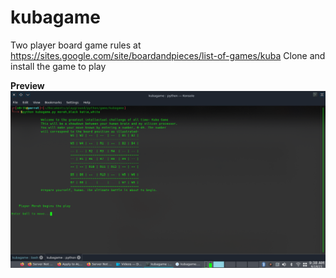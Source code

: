 # kubagame
Two player board game rules at https://sites.google.com/site/boardandpieces/list-of-games/kuba
Clone and install the game to play

**Preview**
![Load Game](./board.png)
